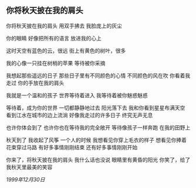 ## 你将秋天披在我的肩头

你将秋天披在我的肩头
用双手拂去
我脸庞上的灰尘

你的眼睛
好像把所有的语言
放进我的心上

这时天空有蓝色的云，很远
街上有黄色的树叶，很多

我的心像一只挂在树梢的苹果
等待被你采摘

我想起那些遥远的日子
那些日子里有不同颜色的心情
不同颜色的风在吹
你看着我走过
你的手放在我的肩头

我就是一个温和的孩子
世界等待着进入
我等待着被你魅惑魅惑

等待着，成为你的世界
一切都静静地过去
阳光落下去
我和你看到星星布满天空
看到江水在城市的边上流淌
好像我走过的许多日子
终究无声无息

也许你体会到了
也许你也在等待我的完全敞开
等待像孩子一样奔跑
在我的田野上

秋天到了
我收起了风筝
一个人的时候
我想看见你穿上毛衣的样子
想看见你捧着花束穿过马路
有好多事情刚刚结束
还有好多事情刚刚开始

你来了，将秋天披在我的肩头
我什么话也没说
眼睛里有黄昏的阳光
你笑了，给了我秋天里最美的笑容

*1999年12月30日*